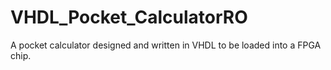 # VHDL_Pocket_CalculatorRO
A pocket calculator designed and written in VHDL to be loaded into a FPGA chip.
